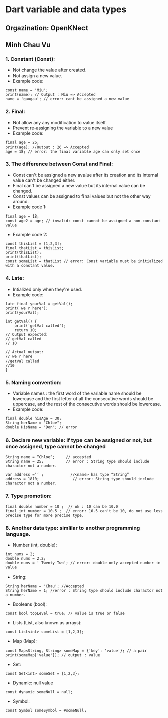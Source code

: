# Dart variable and data types
## Orgazination: OpenKNect

## Minh Chau Vu

### **1. Constant (Const):**
  - Not change the value after created.
  - Not assign a new value.
  - Example code:
```
const name = 'Miu';
print(name); // Output : Miu => Accepted
name = 'gaugau'; // error: cant be assigned a new value
```
### **2. Final:** 
  - Not allow any any modification to value itself.
  - Prevent re-assigning the variable to a new value
  - Example code:
```
final age = 26;
print(age); //Output : 26 => Accepted
age = 18; // error: the final variable age can only set once
```

### **3. The difference between Const and Final:**
  - Const can't be assigned a new avalue after its creation and its internal value can't be changed either.
  - Final can't be assigned a new value but its internal value can be changed.
  - Const values can be assigned to final values but not the other way around.
  - Example code 1:
```
final age = 18;
const age2 = age; // invalid: const cannot be assigned a non-constant value
```
  - Example code 2:
```
const thisList = [1,2,3];
final thatList = thisList;
print(thisList);
print(thatList);
const someList = thatList // error: Const variable must be initialized with a constant value.
```
### **4. Late:**
  - Intialized only when they're used.
  - Example code:
```
late final yourVal = getVal();
print('we r here');
print(yourVal);

int getVal() {
    print('getVal called');
    return 10;
// Output expected: 
// getVal called
// 10

// Actual output:
// we r here
//getVal called
//10
}
```

### **5. Naming convention:**
  - Variable names : the first word of the variable name should be lowercase and the first letter of all the consecutive words should be uppercase, and the rest of the consecutive words should be lowercase.
  - Example code:
```
final double hisAge = 30; 
String herName = "Chloe";
double HisName = "Don"; // error

```
### **6. Declare new variable: if type can be assigned or not, but once assigned, type cannot be changed**
```
String name = “Chloe”;     // accepted
String name = 25;          // error : String type should include charactor not a number.

var address =’’ ;            //<name> has type “String”
address = 1810;               // error: String type should include charactor not a number.
```

### **7. Type promotion:**
```
final double number = 10 ;  // ok : 10 can be 10.0
final int number = 10.5 ;  // error: 10.5 can't be 10, do not use less precise type for more precise type.
```

### **8. Another data type: simlilar to another programming language.**

  - Number (int, double):
```
int nums = 2;
double nums = 2.2;
double nums = ' Twenty Two'; // error: double only accepted number in value
```
- String:
```
String herName = 'Chau'; //Accepted
String herName = 1; //error : String type should include charactor not a number.
```
  - Booleans (bool):
```
const bool topLevel = true; // value is true or false
```
  - Lists (List, also known as arrays):
```
const List<int> someList = [1,2,3];
```
  - Map (Map):
```
const Map<String, String> someMap = {'key': 'value'}; // a pair
print(someMap['value']); // output : value
```
  - Set:
```
const Set<int> someSet = {1,2,3};
```
  - Dynamic: null value
```
const dynamic someNull = null;
```
  - Symbol:
```
const Symbol someSymbol = #someNull;
```
